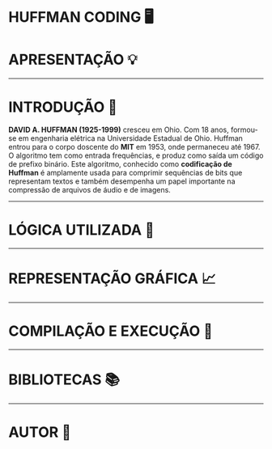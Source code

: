 # HUFFMAN CODING 🖥️

<h1>APRESENTAÇÃO 💡</h1>
<p></p>

<hr/>
<h1>INTRODUÇÃO 📌</h1>
<p><b>DAVID A. HUFFMAN (1925-1999)</b> cresceu em Ohio. Com 18 anos, formou-se em engenharia elétrica na Universidade Estadual de Ohio. Huffman entrou para o corpo doscente do <strong>MIT</strong> em 1953, onde permaneceu até 1967. O algoritmo tem como entrada frequências, e produz como saída um código de prefixo binário. Este algoritmo, conhecido como <b>codificação de Huffman</b> é amplamente usada para comprimir sequências de bits que representam textos e também desempenha um papel importante na compressão de arquivos de áudio e de imagens.</p>


<hr/>
<h1>LÓGICA UTILIZADA 📄</h1>



<hr/>
<h1>REPRESENTAÇÃO GRÁFICA 📈</h1>



<hr/>
<h1>COMPILAÇÃO E EXECUÇÃO 🔌</h1>



<hr/>
<h1>BIBLIOTECAS 📚</h1>



<hr/>
<h1>AUTOR 👤</h1>